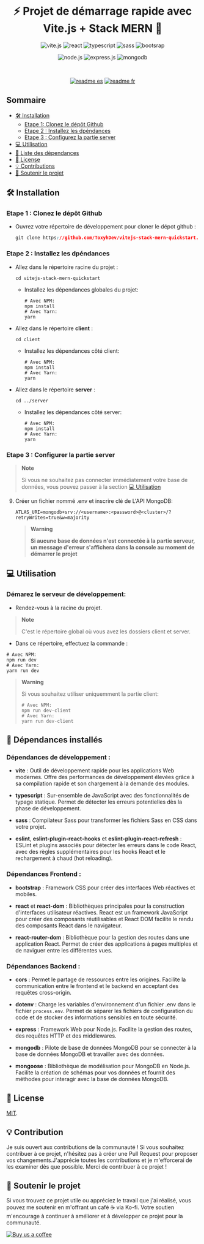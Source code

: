 <h1 align="center">⚡ Projet de démarrage rapide avec Vite.js + Stack MERN 🌱</h1> 

<p align="center">
  <img src="https://img.shields.io/badge/vite-%23646CFF.svg?style=for-the-badge&logo=vite&logoColor=white" alt="vite.js">
  <img src="https://img.shields.io/badge/react-%2320232a.svg?style=for-the-badge&logo=react&logoColor=%2361DAFB" alt="react">
  <img src="https://img.shields.io/badge/typescript-%23007ACC.svg?style=for-the-badge&logo=typescript&logoColor=white" alt="typescript">
  <img src="https://img.shields.io/badge/SASS-hotpink.svg?style=for-the-badge&logo=SASS&logoColor=white" alt="sass">
  <img src="https://img.shields.io/badge/bootstrap-%238511FA.svg?style=for-the-badge&logo=bootstrap&logoColor=white" alt="bootsrap">
</p>
<p align="center">
  <img src="https://img.shields.io/badge/node.js-6DA55F?style=for-the-badge&logo=node.js&logoColor=white" alt="node.js">
  <img src="https://img.shields.io/badge/express.js-%23404d59.svg?style=for-the-badge&logo=express&logoColor=%2361DAFB" alt="express.js">
  <img src="https://img.shields.io/badge/MongoDB-%234ea94b.svg?style=for-the-badge&logo=mongodb&logoColor=white" alt="mongodb">
</p>
<br/>
<p align="center">
   <a href="/README.md"><img src="https://img.shields.io/badge/README-es-red" alt="readme es"></a>
   <a href="/README.fr.md"><img src="https://img.shields.io/badge/README-fr-blue" alt="readme fr"></a>
</p>


## Sommaire

- [🛠️ Installation](#%EF%B8%8F-installation)
  - [Etape 1: Clonez le dépôt Github](#etape-1--clonez-le-d%C3%A9p%C3%B4t-github)
  - [Etape 2 : Installez les dpéndances](#etape-2--installez-les-dp%C3%A9ndances)
  - [Etape 3 : Configurez la partie server](#etape-3--configurer-la-partie-server)  
- [💻 Utilisation](#-utilisation)
- [🔩 Liste des dépendances](#-d%C3%A9pendances-install%C3%A9s)
- [🔑 License](#-license)
- [💡 Contributions](#-contribution)
- [💖 Soutenir le projet](#-soutenir-le-projet)

## 🛠️ Installation

### Etape 1 : Clonez le dépôt Github

- Ouvrez votre répertoire de développement pour cloner le dépot github :
   ```css
   git clone https://github.com/ToxyhDev/vitejs-stack-mern-quickstart.git
   ```

### Etape 2 : Installez les dpéndances

- Allez dans le répertoire racine du projet :
   ```shell
   cd vitejs-stack-mern-quickstart
   ```
  - Installez les dépendances globales du projet:

     ```shell
     # Avec NPM:
     npm install
     # Avec Yarn:
     yarn
     ```

- Allez dans le répertoire **client** :
   ```shell
   cd client
   ```
   - Installez les dépendances côté client:

     ```shell
     # Avec NPM:
     npm install
     # Avec Yarn:
     yarn
     ```

- Allez dans le répertoire **server** :
     ```shell
   cd ../server
   ```
   - Installez les dépendances côté server:
    
     ```shell
     # Avec NPM:
     npm install
     # Avec Yarn:
     yarn
     ```

### Etape 3 : Configurer la partie server
> **Note**
>
> Si vous ne souhaitez pas connecter immédiatement votre base de données, vous pouvez passer à la section [💻 Utilisation](#-utilisation)

9. Créer un fichier nommé .env et inscrire clé de L'API MongoDB:
    
   ```env
   ATLAS_URI=mongodb+srv://<username>:<password>@<cluster>/?retryWrites=true&w=majority
   ```
   > **Warning**
   > 
   > **Si aucune base de données n'est connectée à la partie serveur, un message d'erreur s'affichera dans la console au moment de démarrer le projet**

## 💻 Utilisation

 ### Démarez le serveur de développement:

- Rendez-vous à la racine du projet.
> **Note**
>
> C'est le répertoire global où vous avez les dossiers client et server.

- Dans ce répertoire, effectuez la commande :
```shell
# Avec NPM:
npm run dev
# Avec Yarn:
yarn run dev
```
> **Warning**
>
> Si vous souhaitez utiliser uniquemment la partie client:
>
> ```shell
> # Avec NPM:
> npm run dev-client
> # Avec Yarn:
> yarn run dev-client
> ```


## 🔩 Dépendances installés

### Dépendances de développement :

- **vite** : Outil de développement rapide pour les applications Web modernes. Offre des performances de développement élevées grâce à sa compilation rapide et son chargement à la demande des modules.

- **typescript** : Sur-ensemble de JavaScript avec des fonctionnalités de typage statique. Permet de détecter les erreurs potentielles dès la phase de développement.

- **sass** : Compilateur Sass pour transformer les fichiers Sass en CSS dans votre projet.

- **eslint**, **eslint-plugin-react-hooks** et **eslint-plugin-react-refresh** : ESLint et plugins associés pour détecter les erreurs dans le code React, avec des règles supplémentaires pour les hooks React et le rechargement à chaud (hot reloading).

### Dépendances Frontend :

- **bootstrap** : Framework CSS pour créer des interfaces Web réactives et mobiles.

- **react** et **react-dom** : Bibliothèques principales pour la construction d'interfaces utilisateur réactives. React est un framework JavaScript pour créer des composants réutilisables et React DOM facilite le rendu des composants React dans le navigateur.

- **react-router-dom** : Bibliothèque pour la gestion des routes dans une application React. Permet de créer des applications à pages multiples et de naviguer entre les différentes vues.

### Dépendances Backend :

- **cors** : Permet le partage de ressources entre les origines. Facilite la communication entre le frontend et le backend en acceptant des requêtes cross-origin.

- **dotenv** : Charge les variables d'environnement d'un fichier .env dans le fichier `process.env`. Permet de séparer les fichiers de configuration du code et de stocker des informations sensibles en toute sécurité.

- **express** : Framework Web pour Node.js. Facilite la gestion des routes, des requêtes HTTP et des middlewares.

- **mongodb** : Pilote de base de données MongoDB pour se connecter à la base de données MongoDB et travailler avec des données.

- **mongoose** : Bibliothèque de modélisation pour MongoDB en Node.js. Facilite la création de schémas pour vos données et fournit des méthodes pour interagir avec la base de données MongoDB.


## 🔑 License

[MIT](LICENSE).

## 💡 Contribution

Je suis ouvert aux contributions de la communauté ! Si vous souhaitez contribuer à ce projet, n'hésitez pas à créer une Pull Request pour proposer vos changements.J'apprécie toutes les contributions et je m'efforcerai de les examiner dès que possible. Merci de contribuer à ce projet !

## 💖 Soutenir le projet

Si vous trouvez ce projet utile ou appréciez le travail que j'ai réalisé, vous pouvez me soutenir en m'offrant un café ☕️ via Ko-fi. Votre soutien m'encourage à continuer à améliorer et à développer ce projet pour la communauté.

[![Buy us a coffee](https://img.shields.io/badge/Support%20us%20on-Ko--fi-FF5E5B?style=flat-square&logo=kofi&logoColor=white)](https://ko-fi.com/toxdev)
